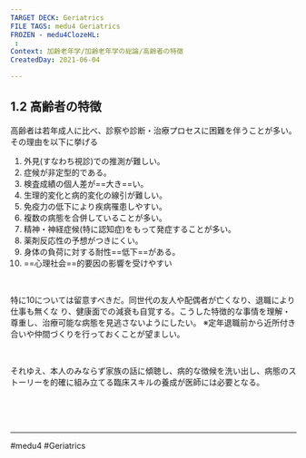 ```yaml
---
TARGET DECK: Geriatrics
FILE TAGS: medu4 Geriatrics
FROZEN - medu4ClozeHL:
 : 
Context: 加齢老年学/加齢老年学の総論/高齢者の特徴
CreatedDay: 2021-06-04

---
```


## 1.2 高齢者の特徴

高齢者は若年成人に比べ、診察や診断・治療プロセスに困難を伴うことが多い。その理由を以下に挙げる
1. 外見(すなわち視診)での推測が難しい。 
2. 症候が非定型的である。
3. 検査成績の個人差が==大き==い。
4. 生理的変化と病的変化の線引が難しい。
5. 免疫力の低下により疾病罹患しやすい。 
6. 複数の病態を合併していることが多い。
7. 精神・神経症候(特に認知症)をもって発症することが多い。
8. 薬剤反応性の予想がつきにくい。
9. 身体の負荷に対する耐性==低下==がある。
10. ==心理社会==的要因の影響を受けやすい
<!--ID: 1622793215256-->


<br>

特に10については留意すべきだ。同世代の友人や配偶者が亡くなり、退職により仕事も無くな り、健康面での減衰も自覚する。こうした特徴的な事情を理解・尊重し、治療可能な病態を見逃さないようにしたい。
※定年退職前から近所付き合いや仲間づくりを行っておくことが望ましい。 

<br>

それゆえ、本人のみならず家族の話に傾聴し、病的な徴候を洗い出し、病態のストーリーを的確に組み立てる臨床スキルの養成が医師には必要となる。


<br><br><br>

---
#medu4 #Geriatrics 
